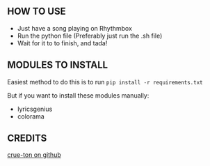 ## HOW TO USE ##
- Just have a song playing on Rhythmbox
- Run the python file (Preferably just run the .sh file)
- Wait for it to to finish, and tada!

## MODULES TO INSTALL ##
Easiest method to do this is to run `pip install -r requirements.txt`
<p>But if you want to install these modules manually:</p>

- lyricsgenius
- colorama

## CREDITS ##
[crue-ton on github](https://github.com/crue-ton)

